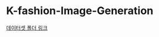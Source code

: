 # K-fashion-Image-Generation



[데이터셋 폴더 링크](https://drive.google.com/drive/folders/1rYWcDm0fnFsbZkg1XBs9Ksu-bDKUFHKJ?usp=sharing)
